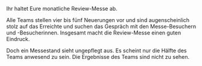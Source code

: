 Ihr haltet Eure monatliche Review-Messe ab.

Alle Teams stellen vier bis fünf Neuerungen vor und sind augenscheinlich stolz auf das Erreichte und suchen das Gespräch mit den Messe-Besuchern und -Besucherinnen. Insgesamt macht die Review-Messe einen guten Eindruck.

Doch ein Messestand sieht ungepflegt aus. Es scheint nur die Hälfte des Teams anwesend zu sein. Die Ergebnisse des Teams sind nicht zu sehen.
